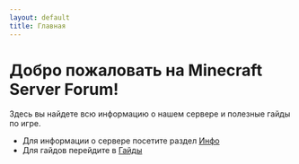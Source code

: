 ```yaml
---
layout: default
title: Главная
---
```


# Добро пожаловать на Minecraft Server Forum!

Здесь вы найдете всю информацию о нашем сервере и полезные гайды по игре.

- Для информации о сервере посетите раздел [Инфо](info.md)
- Для гайдов перейдите в [Гайды](guides/)

<script>
    const themeToggleBtn = document.createElement('button');
    themeToggleBtn.classList.add('theme-toggle');
    themeToggleBtn.textContent = 'Тёмная тема';
    document.body.appendChild(themeToggleBtn);

    function toggleTheme() {
        document.body.classList.toggle('dark-mode');
        if (document.body.classList.contains('dark-mode')) {
            themeToggleBtn.textContent = 'Светлая тема';
            localStorage.setItem('theme', 'dark');
        } else {
            themeToggleBtn.textContent = 'Тёмная тема';
            localStorage.setItem('theme', 'light');
        }
    }

    themeToggleBtn.addEventListener('click', toggleTheme);

    // Сохраняем выбранную тему
    const savedTheme = localStorage.getItem('theme');
    if (savedTheme === 'dark') {
        document.body.classList.add('dark-mode');
        themeToggleBtn.textContent = 'Светлая тема';
    }
</script>
